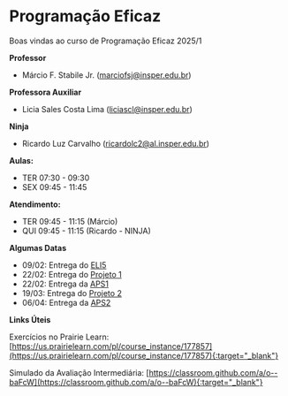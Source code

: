 # Programação Eficaz

Boas vindas ao curso de Programação Eficaz 2025/1

**Professor**

- Márcio F. Stabile Jr. (marciofsj@insper.edu.br)

**Professora Auxiliar**

- Licia Sales Costa Lima (liciascl@insper.edu.br)

**Ninja**

- Ricardo Luz Carvalho (ricardolc2@al.insper.edu.br)

**Aulas:**

- TER 07:30 - 09:30
- SEX 09:45 - 11:45

**Atendimento:**

- TER 09:45 - 11:15 (Márcio)
- QUI 09:45 - 11:15 (Ricardo - NINJA)

**Algumas Datas**

- 09/02: Entrega do [ELI5](entregas/01-ELI5.md)
- 22/02: Entrega do [Projeto 1](projetos/projeto1/index.md)
- 22/02: Entrega da [APS1](projetos/aps1.md)
- 19/03: Entrega do [Projeto 2](projetos/projeto2/index.md)
- 06/04: Entrega da [APS2](projetos/aps2.md)
<!-- - ~~16/08: Entrega do [Desafio CSS]~~
- 19/08: Entrega do [Desafio CSS](aulas/02-desafio-css.md)
- 27/08: Entrega do [Projeto 1A](projetos/projeto1/projeto1a.md)
- 17/09: Entrega do [Projeto 1B](projetos/projeto1/projeto1b.md)
- ~~07/10: Entrega do [Servidor JS]~~
- ~~08/10: Entrega do [Servidor JS]~~
- 13/10: Entrega do [Servidor JS](entregas/03-servidor-js.md)
- ~~29/10: Entrega do [Projeto 2]~~
- 03/11: Entrega do [Projeto 2](projetos/projeto2.md)
- 19/11: Entrega do [Projeto 3](projetos/projeto3.md) -->

**Links Úteis**

Exercícios no Prairie Learn: [https://us.prairielearn.com/pl/course_instance/177857](https://us.prairielearn.com/pl/course_instance/177857){:target="_blank"}

Simulado da Avaliação Intermediária: [https://classroom.github.com/a/o--baFcW](https://classroom.github.com/a/o--baFcW){:target="_blank"}